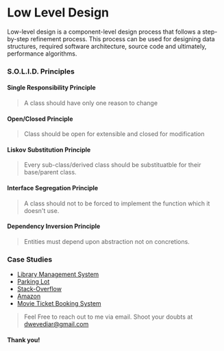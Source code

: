 # Low Level Design

Low-level design is a component-level design process that follows a step-by-step refinement process. This process can be used for designing data structures, required software architecture, source code and ultimately, performance algorithms.

### S.O.L.I.D. Principles

#### Single Responsibility Principle

> A class should have only one reason to change

#### Open/Closed Principle

> Class should be open for extensible and closed for modification

#### Liskov Substitution Principle

> Every sub-class/derived class should be substituatble for their base/parent class.

#### Interface Segregation Principle

> A class should not to be forced to implement the function which it doesn't use.

#### Dependency Inversion Principle

> Entities must depend upon abstraction not on concretions.

### Case Studies

- [Library Management System](https://github.com/archit-dwevedi/low-level-design/tree/main/library-management-system)
- [Parking Lot](https://github.com/archit-dwevedi/low-level-design/tree/main/parking-lot)
- [Stack-Overflow](https://github.com/archit-dwevedi/low-level-design/tree/main/stack-overflow)
- [Amazon](https://github.com/archit-dwevedi/low-level-design/tree/main/amazon)
- [Movie Ticket Booking System](https://github.com/archit-dwevedi/low-level-design/tree/main/movie-ticket)

> Feel Free to reach out to me via email. Shoot your doubts at dwevediar@gmail.com

#### Thank you!